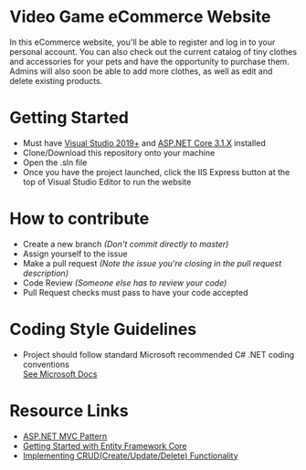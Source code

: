 # Video Game eCommerce Website
In this eCommerce website, you'll be able to register and log in to your personal account. You can also check out the current 
catalog of tiny clothes and accessories for your pets and have the opportunity to purchase them. Admins will also soon be 
able to add more clothes, as well as edit and delete existing products.

# Getting Started
- Must have [Visual Studio 2019+](https://visualstudio.microsoft.com/) 
and [ASP.NET Core 3.1.X](https://dotnet.microsoft.com/download/dotnet-core/3.1) installed
- Clone/Download this repository onto your machine
- Open the .sln file
- Once you have the project launched, click the IIS Express button at the top of Visual Studio Editor to run the website

# How to contribute 
- Create a new branch *(Don't commit directly to master)*
- Assign yourself to the issue
- Make a pull request *(Note the issue you're closing in the pull request description)*
- Code Review *(Someone else has to review your code)*
- Pull Request checks must pass to have your code accepted

# Coding Style Guidelines
- Project should follow standard Microsoft recommended C# .NET coding conventions<br />
[See Microsoft Docs](https://docs.microsoft.com/en-us/dotnet/csharp/programming-guide/inside-a-program/coding-conventions)

# Resource Links
- [ASP.NET MVC Pattern](https://dotnet.microsoft.com/apps/aspnet/mvc)
- [Getting Started with Entity Framework Core](https://docs.microsoft.com/en-us/ef/core/get-started/?tabs=netcore-cli)
- [Implementing CRUD(Create/Update/Delete) Functionality](https://docs.microsoft.com/en-us/aspnet/core/data/ef-mvc/crud?view=aspnetcore-3.1)
